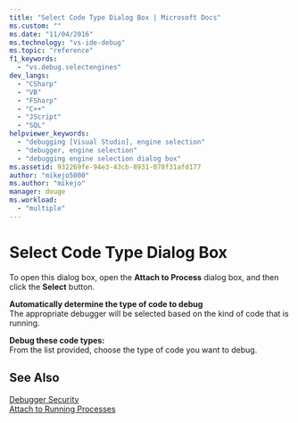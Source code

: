 ```yaml
---
title: "Select Code Type Dialog Box | Microsoft Docs"
ms.custom: ""
ms.date: "11/04/2016"
ms.technology: "vs-ide-debug"
ms.topic: "reference"
f1_keywords: 
  - "vs.debug.selectengines"
dev_langs: 
  - "CSharp"
  - "VB"
  - "FSharp"
  - "C++"
  - "JScript"
  - "SQL"
helpviewer_keywords: 
  - "debugging [Visual Studio], engine selection"
  - "debugger, engine selection"
  - "debugging engine selection dialog box"
ms.assetid: 932269fe-94e3-43cb-8931-078f31afd177
author: "mikejo5000"
ms.author: "mikejo"
manager: douge
ms.workload: 
  - "multiple"
---
```

# Select Code Type Dialog Box
To open this dialog box, open the **Attach to Process** dialog box, and then click the **Select** button.  
  
 **Automatically determine the type of code to debug**  
 The appropriate debugger will be selected based on the kind of code that is running.  
  
 **Debug these code types:**  
 From the list provided, choose the type of code you want to debug.  
  
## See Also  
 [Debugger Security](../debugger/debugger-security.md)   
 [Attach to Running Processes](../debugger/attach-to-running-processes-with-the-visual-studio-debugger.md)